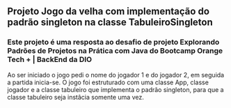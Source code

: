 ## Projeto Jogo da velha com implementação do padrão singleton na classe TabuleiroSingleton
### Este projeto é uma resposta ao desafio de projeto Explorando Padrões de Projetos na Prática com Java do Bootcamp Orange Tech + | BackEnd da DIO
Ao ser iniciado o jogo pedi o nome do jogador 1 e do jogador 2, em seguida a partida inicia-se.
O jogo foi estruturado com uma classe App, classe jogador e a classe tabuleiro que implementa o padrão singleton, para que a classe tabuleiro seja instâcia somente uma vez.
